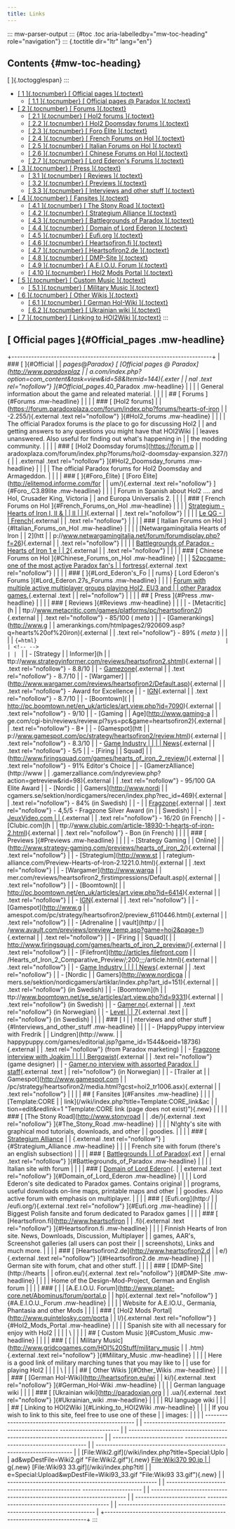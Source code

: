 ```yaml
---
title: Links
---
```

::: mw-parser-output
::: {#toc .toc aria-labelledby="mw-toc-heading" role="navigation"}
::: {.toctitle dir="ltr" lang="en"}
## Contents {#mw-toc-heading}

[ ]{.toctogglespan}
:::

-   [[ 1 ]{.tocnumber} [ Official pages ]{.toctext}](#Official_pages)
    -   [[ 1.1 ]{.tocnumber} [ Official pages @ Paradox
        ]{.toctext}](#Official_pages_.40_Paradox)
-   [[ 2 ]{.tocnumber} [ Forums ]{.toctext}](#Forums)
    -   [[ 2.1 ]{.tocnumber} [ HoI2 forums ]{.toctext}](#HoI2_forums)
    -   [[ 2.2 ]{.tocnumber} [ HoI2 Doomsday forums
        ]{.toctext}](#HoI2_Doomsday_forums)
    -   [[ 2.3 ]{.tocnumber} [ Foro Élite ]{.toctext}](#Foro_.C3.89lite)
    -   [[ 2.4 ]{.tocnumber} [ French Forums on HoI
        ]{.toctext}](#French_Forums_on_HoI)
    -   [[ 2.5 ]{.tocnumber} [ Italian Forums on HoI
        ]{.toctext}](#Italian_Forums_on_HoI)
    -   [[ 2.6 ]{.tocnumber} [ Chinese Forums on HoI
        ]{.toctext}](#Chinese_Forums_on_HoI)
    -   [[ 2.7 ]{.tocnumber} [ Lord Ederon\'s Forums
        ]{.toctext}](#Lord_Ederon.27s_Forums)
-   [[ 3 ]{.tocnumber} [ Press ]{.toctext}](#Press)
    -   [[ 3.1 ]{.tocnumber} [ Reviews ]{.toctext}](#Reviews)
    -   [[ 3.2 ]{.tocnumber} [ Previews ]{.toctext}](#Previews)
    -   [[ 3.3 ]{.tocnumber} [ Interviews and other stuff
        ]{.toctext}](#Interviews_and_other_stuff)
-   [[ 4 ]{.tocnumber} [ Fansites ]{.toctext}](#Fansites)
    -   [[ 4.1 ]{.tocnumber} [ The Stony Road
        ]{.toctext}](#The_Stony_Road)
    -   [[ 4.2 ]{.tocnumber} [ Strategium Alliance
        ]{.toctext}](#Strategium_Alliance)
    -   [[ 4.3 ]{.tocnumber} [ Battlegrounds of Paradox
        ]{.toctext}](#Battlegrounds_of_Paradox)
    -   [[ 4.4 ]{.tocnumber} [ Domain of Lord Ederon
        ]{.toctext}](#Domain_of_Lord_Ederon)
    -   [[ 4.5 ]{.tocnumber} [ Eufi.org ]{.toctext}](#Eufi.org)
    -   [[ 4.6 ]{.tocnumber} [ Heartsofiron.fi
        ]{.toctext}](#Heartsofiron.fi)
    -   [[ 4.7 ]{.tocnumber} [ Heartsofiron2.de
        ]{.toctext}](#Heartsofiron2.de)
    -   [[ 4.8 ]{.tocnumber} [ DMP-Site ]{.toctext}](#DMP-Site)
    -   [[ 4.9 ]{.tocnumber} [ A.E.I.O.U. Forum
        ]{.toctext}](#A.E.I.O.U._Forum)
    -   [[ 4.10 ]{.tocnumber} [ HoI2 Mods Portal
        ]{.toctext}](#HoI2_Mods_Portal)
-   [[ 5 ]{.tocnumber} [ Custom Music ]{.toctext}](#Custom_Music)
    -   [[ 5.1 ]{.tocnumber} [ Military Music
        ]{.toctext}](#Military_Music)
-   [[ 6 ]{.tocnumber} [ Other Wikis ]{.toctext}](#Other_Wikis)
    -   [[ 6.1 ]{.tocnumber} [ German HoI-Wiki
        ]{.toctext}](#German_HoI-Wiki)
    -   [[ 6.2 ]{.tocnumber} [ Ukrainian wiki
        ]{.toctext}](#Ukrainian_wiki)
-   [[ 7 ]{.tocnumber} [ Linking to HOI2Wiki
    ]{.toctext}](#Linking_to_HOI2Wiki)
:::

## [ Official pages ]{#Official_pages .mw-headline}

+-----------------------------------------------------------------------+
| ### [ ]{#Official                                                     |
| _pages_@_Paradox} [ [Official pages @ Paradox](http://www.paradoxplaz |
| a.com/index.php?option=com_content&task=view&id=58&Itemid=144){.exter |
| nal .text rel="nofollow"} ]{#Official_pages_.40_Paradox .mw-headline} |
|                                                                       |
| General information about the game and releated material.             |
|                                                                       |
| ## [ Forums ]{#Forums .mw-headline}                                   |
|                                                                       |
| ### [ [HoI2 forums]                                                   |
| (https://forum.paradoxplaza.com/forum/index.php?forums/hearts-of-iron |
| -2.255/){.external .text rel="nofollow"} ]{#HoI2_forums .mw-headline} |
|                                                                       |
| The official Paradox forums is *the* place to go for discussing HoI2  |
| and getting answers to any questions you might have that HOI2Wiki     |
| leaves unanswered. Also useful for finding out what\'s happening in   |
| the modding community.                                                |
|                                                                       |
| ### [ [HoI2 Doomsday forums](https://forum.p                          |
| aradoxplaza.com/forum/index.php?forums/hoi2-doomsday-expansion.327/){ |
| .external .text rel="nofollow"} ]{#HoI2_Doomsday_forums .mw-headline} |
|                                                                       |
| The official Paradox forums for HoI2 Doomsday and Armageddon.         |
|                                                                       |
| ### [ ]{#Foro_Élite} [ [Foro Élite](http://elitemod.informe.com/for   |
| um/){.external .text rel="nofollow"} ]{#Foro_.C3.89lite .mw-headline} |
|                                                                       |
| Forum in Spanish about HoI2 \.... and HoI, Crusader King, Victoria    |
| and Europa Universalis 2.                                             |
|                                                                       |
| ### [ French Forums on HoI ]{#French_Forums_on_HoI .mw-headline}      |
|                                                                       |
| [Strategium - Hearts of Iron I, II &                                  |
| II                                                                    |
| I](http://forum.jeux-strategie.com/index.php?showforum=115){.external |
| .text rel="nofollow"}                                                 |
|                                                                       |
| [Le QG -                                                              |
| French](http://eu2libre.free.fr/phpBB2/index.php?c=16){.external      |
| .text rel="nofollow"}                                                 |
|                                                                       |
| ### [ Italian Forums on HoI ]{#Italian_Forums_on_HoI .mw-headline}    |
|                                                                       |
| [Netwargamingitalia Hearts of Iron                                    |
| 2](htt                                                                |
| p://www.netwargamingitalia.net/forum/forumdisplay.php?f=26){.external |
| .text rel="nofollow"}                                                 |
|                                                                       |
| [Battlegrounds of Paradox - Hearts of Iron 1 e                        |
| 2](http://bopitalia.altervista.org/forum/index.php?f=3){.external     |
| .text rel="nofollow"}                                                 |
|                                                                       |
| ### [ Chinese Forums on HoI ]{#Chinese_Forums_on_HoI .mw-headline}    |
|                                                                       |
| [52pcgame-one of the most active Paradox fan\'s                       |
| fortress](http://bbs.52pcgame.com/){.external .text rel="nofollow"}   |
|                                                                       |
| ### [ ]{#Lord_Ederon's_Fo                                             |
| rums} [ Lord Ederon\'s Forums ]{#Lord_Ederon.27s_Forums .mw-headline} |
|                                                                       |
| [Forum with multiple active multiplayer groups playing HoI2, EU3 and  |
| other Paradox games.](http://forums.ederon.net/){.external .text      |
| rel="nofollow"}                                                       |
|                                                                       |
| ## [ Press ]{#Press .mw-headline}                                     |
|                                                                       |
| ### [ Reviews ]{#Reviews .mw-headline}                                |
|                                                                       |
| -   [Metacritic](h                                                    |
| ttp://www.metacritic.com/games/platforms/pc/heartsofiron2/){.external |
|     .text rel="nofollow"} - 85/100 ( *meta* )                         |
| -   [Gamerankings](http://www.g                                       |
| amerankings.com/htmlpages2/920609.asp?q=hearts%20of%20iron){.external |
|     .text rel="nofollow"} - 89% ( *meta* )                            |
|                                                                       |
| ```{=html}                                                            |
| <!-- -->                                                              |
| ```                                                                   |
| -   [Strategy                                                         |
|     Informer](h                                                       |
| ttp://www.strategyinformer.com/reviews/heartsofiron2.shtml){.external |
|     .text rel="nofollow"} - 8.8/10                                    |
| -   [Gamezone](http://pc.gamezone.com/gzreviews/r24923.htm){.external |
|     .text rel="nofollow"} - 8.7/10                                    |
| -   [Wargamer]                                                        |
| (http://www.wargamer.com/reviews/heartsofiron2/Default.asp){.external |
|     .text rel="nofollow"} - Award for Excellence                      |
| -   [IGN](http://pc.ign.com/articles/577/577912p1.html){.external     |
|     .text rel="nofollow"} - 8.7/10                                    |
| -   [Boomtown](                                                       |
| http://pc.boomtown.net/en_uk/articles/art.view.php?id=7090){.external |
|     .text rel="nofollow"} - 9/10                                      |
| -   [Gaming                                                           |
|     Age](http://www.gaming-a                                          |
| ge.com/cgi-bin/reviews/review.pl?sys=pc&game=heartsofiron2){.external |
|     .text rel="nofollow"} - B+                                        |
| -   [Gamespot](htt                                                    |
| p://www.gamespot.com/pc/strategy/heartsofiron2/review.html){.external |
|     .text rel="nofollow"} - 8.3/10                                    |
| -   [Game Industry                                                    |
|                                                                       |
|   News](http://www.gameindustry.com/review/item.asp?id=499){.external |
|     .text rel="nofollow"} - 5/5                                       |
| -   [Firing                                                           |
|     Squad]                                                            |
| (http://www.firingsquad.com/games/hearts_of_iron_2_review/){.external |
|     .text rel="nofollow"} - 91% Editor\'s Choice                      |
| -   [GamerzAlliance](http://www                                       |
| .gamerzalliance.com/indyreview.php?action=getreview&rid=98){.external |
|     .text rel="nofollow"} - 95/100 GA Elite Award                     |
| -   [Nordic                                                           |
|     Gamers](http://www.nordi                                          |
| cgamers.se/sektion/nordicgamers/recen/index.php?rec_id=469){.external |
|     .text rel="nofollow"} - 84% (in Swedish)                          |
| -                                                                     |
|    [Fragzone](http://www.fz.se/artiklar/article.php?id=753){.external |
|     .text rel="nofollow"} - 4,5/5 - Fragzone Silver Award (in         |
|     Swedish)                                                          |
| -   [JeuxVideo.com                                                    |
| ](http://www.jeuxvideo.com/articles/0000/00005061_test.htm){.external |
|     .text rel="nofollow"} - 16/20 (in French)                         |
| -   [Clubic.com](h                                                    |
| ttp://www.clubic.com/article-18930-1-hearts-of-iron-2.html){.external |
|     .text rel="nofollow"} - Bon (in French)                           |
|                                                                       |
| ### [ Previews ]{#Previews .mw-headline}                              |
|                                                                       |
| -   [Strategy Gaming                                                  |
|     Online]                                                           |
| (http://www.strategy-gaming.com/previews/hearts_of_iron_2/){.external |
|     .text rel="nofollow"}                                             |
| -   [Strategium](http://www.st                                        |
| rategium-alliance.com/Preview-Hearts-of-Iron-2.1221.0.html){.external |
|     .text rel="nofollow"}                                             |
| -   [Wargamer](http://www.warga                                       |
| mer.com/reviews/heartsofiron2_firstimpressions/Default.asp){.external |
|     .text rel="nofollow"}                                             |
| -   [Boomtown](                                                       |
| http://pc.boomtown.net/en_uk/articles/art.view.php?id=6414){.external |
|     .text rel="nofollow"}                                             |
| -   [IGN](http://pc.ign.com/articles/555/555586p1.html){.external     |
|     .text rel="nofollow"}                                             |
| -   [Gamespot](http://www.g                                           |
| amespot.com/pc/strategy/heartsofiron2/preview_6110446.html){.external |
|     .text rel="nofollow"}                                             |
| -   [Adrenaline                                                       |
|     vault](http:/                                                     |
| /www.avault.com/previews/preview_temp.asp?game=hoi2&page=1){.external |
|     .text rel="nofollow"}                                             |
| -   [Firing                                                           |
|     Squad](                                                           |
| http://www.firingsquad.com/games/hearts_of_iron_2_preview/){.external |
|     .text rel="nofollow"}                                             |
| -   [Filefront](http://articles.filefront.com                         |
| /Hearts_of_Iron_2_Comparative_Preview/;200;;;/article.html){.external |
|     .text rel="nofollow"}                                             |
| -   [Game Industry                                                    |
|                                                                       |
|   News](http://www.gameindustry.com/review/item.asp?id=479){.external |
|     .text rel="nofollow"}                                             |
| -   [Nordic                                                           |
|     Gamers](http://www.nordicga                                       |
| mers.se/sektion/nordicgamers/artiklar/index.php?art_id=151){.external |
|     .text rel="nofollow"} (in Swedish)                                |
| -   [Boomtown](h                                                      |
| ttp://www.boomtown.net/se_se/articles/art.view.php?id=9331){.external |
|     .text rel="nofollow"} (in Swedish)                                |
| -   [Gamer.no](http://gamer.no/art.php?artikkelid=11536){.external    |
|     .text rel="nofollow"} (in Norwegian)                              |
| -   [Level                                                            |
|     7](http://www.level7.nu/texter/read.php?id=45408){.external .text |
|     rel="nofollow"} (in Swedish)                                      |
|                                                                       |
| ### [ I                                                               |
| nterviews and other stuff ]{#Interviews_and_other_stuff .mw-headline} |
|                                                                       |
| -   [HappyPuppy interview with Fredrik                                |
|     Lindgren](http://www.                                             |
| happypuppy.com/games/editorial.jsp?game_id=1544&oeid=18736){.external |
|     .text rel="nofollow"} (from Paradox marketing)                    |
| -   [Fragzone interview with Joakim                                   |
|                                                                       |
|    Bergqwist](http://www.fz.se/artiklar/article.php?id=723){.external |
|     .text rel="nofollow"} (game designer)                             |
| -   [Gamer.no interview with assorted Paradox                         |
|     staff](http://gamer.no/art.php?artikkelid=12473){.external .text  |
|     rel="nofollow"} (in Norwegian)                                    |
| -   [Trailer at                                                       |
|     Gamespot](http://www.gamespot.com                                 |
| /pc/strategy/heartsofiron2/media.html?gcst=hoi2_tr1006.asx){.external |
|     .text rel="nofollow"}                                             |
|                                                                       |
| ## [ Fansites ]{#Fansites .mw-headline}                               |
|                                                                       |
| [Template:CORE                                                        |
| link](/wiki/index.php?title=Template:CORE_link&ac                     |
| tion=edit&redlink=1 "Template:CORE link (page does not exist)"){.new} |
|                                                                       |
| ### [ [The Stony Road](http://www.stonyroad                           |
| .de/){.external .text rel="nofollow"} ]{#The_Stony_Road .mw-headline} |
|                                                                       |
| N!ghty\'s site with graphical mod tutorials, downloads, and other     |
| goodies.                                                              |
|                                                                       |
| ### [ [Strategium Alliance](http://www.strategium-alliance.com/)      |
| {.external .text rel="nofollow"} ]{#Strategium_Alliance .mw-headline} |
|                                                                       |
| French site with forum (there\'s an english subsection)               |
|                                                                       |
| ### [ [Battlegrounds                                                  |
| of Paradox](http://bopitalia.altervista.org/forum/index.php?f=3){.ext |
| ernal .text rel="nofollow"} ]{#Battlegrounds_of_Paradox .mw-headline} |
|                                                                       |
| Italian site with forum                                               |
|                                                                       |
| ### [ [Domain of Lord Ederon](http://www.ederon.net){.                |
| external .text rel="nofollow"} ]{#Domain_of_Lord_Ederon .mw-headline} |
|                                                                       |
| Lord Ederon\'s site dedicated to Paradox games. Contains original     |
| programs, useful downloads on-line maps, printable maps and other     |
| goodies. Also active forum with emphasis on multiplayer.              |
|                                                                       |
| ### [ [Eufi.org](http:/                                               |
| /eufi.org/){.external .text rel="nofollow"} ]{#Eufi.org .mw-headline} |
|                                                                       |
| Biggest Polish fansite and forum dedicated to Paradox games           |
|                                                                       |
| ### [ [Heartsofiron.fi](http://www.heartsofiron                       |
| .fi){.external .text rel="nofollow"} ]{#Heartsofiron.fi .mw-headline} |
|                                                                       |
| Finnish Hearts of Iron site. News, Downloads, Discussion, Multiplayer |
| games, AAR\'s, Screenshot galleries (all users can post their         |
| screenshots), Links and much more.                                    |
|                                                                       |
| ### [ [Heartsofiron2.de](http://www.heartsofiron2.d                   |
| e/){.external .text rel="nofollow"} ]{#Heartsofiron2.de .mw-headline} |
|                                                                       |
| German site with forum, chat and other stuff.                         |
|                                                                       |
| ### [ [DMP-Site](http://hearts                                        |
| ofiron.eu/){.external .text rel="nofollow"} ]{#DMP-Site .mw-headline} |
|                                                                       |
| Home of the Design-Mod-Project, German and English forum              |
|                                                                       |
| ### [                                                                 |
| [A.E.I.O.U. Forum](http://www.planet-core.net/Abominus/forum/portal.p |
| hp){.external .text rel="nofollow"} ]{#A.E.I.O.U._Forum .mw-headline} |
|                                                                       |
| Website for A.E.IO.U., Germania, Phantasia and other Mods             |
|                                                                       |
| ### [ [HoI2 Mods Portal](http://www.quintelosky.com/porta             |
| l/){.external .text rel="nofollow"} ]{#HoI2_Mods_Portal .mw-headline} |
|                                                                       |
| Spanish site with all necessary for enjoy with HoI2                   |
|                                                                       |
| \                                                                     |
|                                                                       |
| ## [ Custom Music ]{#Custom_Music .mw-headline}                       |
|                                                                       |
| ### [ [                                                               |
| Military Music](http://www.gridcogames.com/HOI%20Stuff/military_music |
| .htm){.external .text rel="nofollow"} ]{#Military_Music .mw-headline} |
|                                                                       |
| Here is a good link of military marching tunes that you may like to   |
| use for playing HoI2                                                  |
|                                                                       |
| \                                                                     |
|                                                                       |
| ## [ Other Wikis ]{#Other_Wikis .mw-headline}                         |
|                                                                       |
| ### [ [German HoI-Wiki](http://heartsofiron.eu/wi                     |
| ki/){.external .text rel="nofollow"} ]{#German_HoI-Wiki .mw-headline} |
|                                                                       |
| German language wiki                                                  |
|                                                                       |
| ### [ [Ukrainian wiki](http://paradoxian.org                          |
| .ua/){.external .text rel="nofollow"} ]{#Ukrainian_wiki .mw-headline} |
|                                                                       |
| RU language wiki                                                      |
|                                                                       |
| ## [ Linking to HOI2Wiki ]{#Linking_to_HOI2Wiki .mw-headline}         |
|                                                                       |
| If you wish to link to this site, feel free to use one of these       |
| images:                                                               |
|                                                                       |
|   -----------------------------------------------------               |
| ----------------------------------------------- --------------------- |
| --------------------------------------------------------------------- |
| ------------------------- ------------------------------------------- |
| --------------------------------------------------------------------- |
|   [File:Wiki2.gif](/wiki/index.php?title=Special:Uplo                 |
| ad&wpDestFile=Wiki2.gif "File:Wiki2.gif"){.new}   [File:Wiki370 90.jp |
| g](/wiki/index.php?title=Special:Upload&wpDestFile=Wiki370_90.jpg "Fi |
| le:Wiki370 90.jpg"){.new}   [File:Wiki93 33.gif](/wiki/index.php?titl |
| e=Special:Upload&wpDestFile=Wiki93_33.gif "File:Wiki93 33.gif"){.new} |
|   -----------------------------------------------------               |
| ----------------------------------------------- --------------------- |
| --------------------------------------------------------------------- |
| ------------------------- ------------------------------------------- |
| --------------------------------------------------------------------- |
+-----------------------------------------------------------------------+
:::
